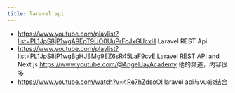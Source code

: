 ```yaml
---
title: laravel api
---
```


- https://www.youtube.com/playlist?list=PL1JpS8jP1wgA9EpT9UO0UuPrFcJxGUcxH Laravel REST Api
- https://www.youtube.com/playlist?list=PL1JpS8jP1wgBgHJBMg9EZ6sR45LaF9cvE Laravel REST API and Next.js
  https://www.youtube.com/@AngelJayAcademy 他的频道，内容很多
- https://www.youtube.com/watch?v=4Re7hZdsoOI laravel api与vuejs结合

